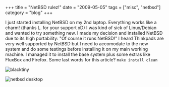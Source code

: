 +++
title = "NetBSD rulez!"
date = "2009-05-05"
tags = ["misc", "netbsd"]
category = "blog"
+++

I just started installing NetBSD on my 2nd laptop. Everything works like a charm! (thanks L. for your support xD) I was kind of sick of Linux/Debian and wanted to try something new. I made my decision and installed NetBSD due to its high portability: "Of course it runs NetBSD!" I heard Thinkpads are very well supported by NetBSD but I need to accomodate to the new system and do some testings before installing it on my main working machine. I managed it to install the base system plus some extras like FluxBox and Firefox. Some last words for this article? `make install clean`

![blacktiny](/posts/img/2010/211/blacktiny.jpg)

![netbsd desktop](/posts/img/2010/211/NetBSD-5.0.1-AMD64.png)
